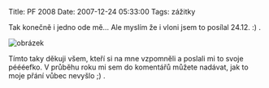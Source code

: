 Title: PF 2008
Date: 2007-12-24 05:33:00
Tags: zážitky

Tak konečně i jedno ode mě… Ale myslím že i vloni jsem to posílal 24.12. :) .

![obrázek](|filename|/images/16.jpg)

Tímto taky děkuji všem, kteří si na mne vzpomněli a poslali mi to svoje péééefko. V průběhu roku mi sem do komentářů můžete nadávat, jak to moje přání vůbec nevyšlo ;) .
